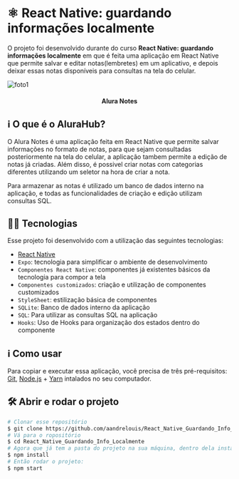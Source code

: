 # ⚛️ React Native: guardando informações localmente


O projeto foi desenvolvido durante do curso **React Native: guardando informações localmente** em que é feita uma aplicação em React Native que permite salvar e editar notas(lembretes) em um aplicativo, e depois deixar essas notas disponíveis  para consultas na tela do celular.


![foto1](https://github.com/aandrelouis/React_Native_Guardando_Info_Localmente/blob/main/assets/foto1.png)

<h4 align="center"> 
	Alura Notes
</h4>

## :information_source: O que é o AluraHub?

O Alura Notes é uma aplicação feita em React Native que permite salvar informações no formato de notas, para que sejam consultadas posteriormente na tela do celular, a aplicação tambem permite a edição de notas já criadas. Além disso, é possivel criar notas com categorias diferentes utilizando um seletor na hora de criar a nota. 

Para armazenar as notas é utilizado um banco de dados interno na aplicação, e todas as funcionalidades de criação e edição utilizam consultas SQL.


## 🧑‍💻 Tecnologias

Esse projeto foi desenvolvido com a utilização das seguintes tecnologias:
- [React Native][rn]
- `Expo`: tecnologia para simplificar o ambiente de desenvolvimento
- `Componentes React Native`: componentes já existentes básicos da tecnologia para compor a tela
- `Componentes customizados`: criação e utilização de componentes customizados
- `StyleSheet`: estilização básica de componentes
- `SQLite`: Banco de dados interno da aplicação
- `SQL`: Para utilizar as consultas SQL na aplicação
- `Hooks`: Uso de Hooks para organização dos estados dentro do componente

## :information_source: Como usar

Para copiar e executar essa aplicação, você precisa de três pré-requisitos: [Git](https://git-scm.com), [Node.js][nodejs] + [Yarn][yarn] intalados no seu computador.


## 🛠️ Abrir e rodar o projeto

```bash
# Clonar esse repositório
$ git clone https://github.com/aandrelouis/React_Native_Guardando_Info_Localmente
# Vá para o ropositório
$ cd React_Native_Guardando_Info_Localmente
# Agora que já tem a pasta do projeto na sua máquina, dentro dela instale as dependências:
$ npm install
# Então rodar o projeto:
$ npm start
```


[nodejs]: https://nodejs.org/
[expo]: https://docs.expo.dev/
[rn]: https://facebook.github.io/react-native/
[yarn]: https://yarnpkg.com/